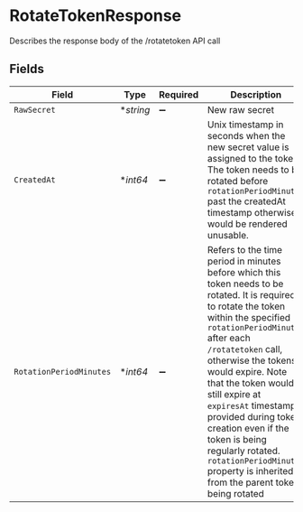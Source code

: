 # RotateTokenResponse

Describes the response body of the /rotatetoken API call


## Fields

| Field                                                                                                                                                                                                                                                                                                                                                                                                                                                               | Type                                                                                                                                                                                                                                                                                                                                                                                                                                                                | Required                                                                                                                                                                                                                                                                                                                                                                                                                                                            | Description                                                                                                                                                                                                                                                                                                                                                                                                                                                         |
| ------------------------------------------------------------------------------------------------------------------------------------------------------------------------------------------------------------------------------------------------------------------------------------------------------------------------------------------------------------------------------------------------------------------------------------------------------------------- | ------------------------------------------------------------------------------------------------------------------------------------------------------------------------------------------------------------------------------------------------------------------------------------------------------------------------------------------------------------------------------------------------------------------------------------------------------------------- | ------------------------------------------------------------------------------------------------------------------------------------------------------------------------------------------------------------------------------------------------------------------------------------------------------------------------------------------------------------------------------------------------------------------------------------------------------------------- | ------------------------------------------------------------------------------------------------------------------------------------------------------------------------------------------------------------------------------------------------------------------------------------------------------------------------------------------------------------------------------------------------------------------------------------------------------------------- |
| `RawSecret`                                                                                                                                                                                                                                                                                                                                                                                                                                                         | **string*                                                                                                                                                                                                                                                                                                                                                                                                                                                           | :heavy_minus_sign:                                                                                                                                                                                                                                                                                                                                                                                                                                                  | New raw secret                                                                                                                                                                                                                                                                                                                                                                                                                                                      |
| `CreatedAt`                                                                                                                                                                                                                                                                                                                                                                                                                                                         | **int64*                                                                                                                                                                                                                                                                                                                                                                                                                                                            | :heavy_minus_sign:                                                                                                                                                                                                                                                                                                                                                                                                                                                  | Unix timestamp in seconds when the new secret value is assigned to the token. The token needs to be rotated before `rotationPeriodMinutes` past the createdAt timestamp otherwise it would be rendered unusable.                                                                                                                                                                                                                                                    |
| `RotationPeriodMinutes`                                                                                                                                                                                                                                                                                                                                                                                                                                             | **int64*                                                                                                                                                                                                                                                                                                                                                                                                                                                            | :heavy_minus_sign:                                                                                                                                                                                                                                                                                                                                                                                                                                                  | Refers to the time period in minutes before which this token needs to be rotated. It is required to rotate the token within the specified `rotationPeriodMinutes` after each `/rotatetoken` call, otherwise the tokens would expire. Note that the token would still expire at `expiresAt` timestamp provided during token creation even if the token is being regularly rotated. `rotationPeriodMinutes` property is inherited from the parent token being rotated |